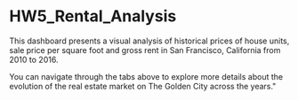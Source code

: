 # HW5_Rental_Analysis

This dashboard presents a visual analysis of historical prices of house units, sale price per square foot and gross rent in San Francisco, California from 2010 to 2016.  

You can navigate through the tabs above to explore more details about the evolution of the real estate market on The Golden City across the years."